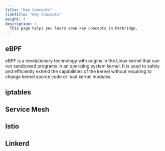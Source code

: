 ```yaml
---
title: "Key Concepts"
linkTitle: "Key Concepts"
weight: 4
description: >
  This page helps you learn some key concepts in Merbridge.
---
```


## eBPF

eBPF is a revolutionary technology with origins in the Linux kernel that can run sandboxed programs in an operating system kernel. It is used to safely and efficiently extend the capabilities of the kernel without requiring to change kernel source code or load kernel modules.

## iptables

## Service Mesh

## Istio

## Linkerd
